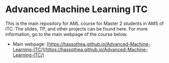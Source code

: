 # Advanced Machine Learning ITC
This is the main repository for AML course for Master 2 students in AMS of ITC. The slides, TP, and other projects can be found here. For more information, go to the main webpage of the course below.

- Main webpage: [https://hassothea.github.io/Advanced-Machine-Learning-ITC/](https://hassothea.github.io/Advanced-Machine-Learning-ITC/)

